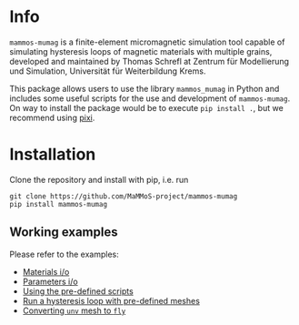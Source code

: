 # Info
`mammos-mumag` is a finite-element micromagnetic simulation tool capable of simulating hysteresis loops of magnetic materials with multiple grains, developed and maintained by Thomas Schrefl at Zentrum für Modellierung und Simulation, Universität für Weiterbildung Krems.

This package allows users to use the library `mammos_mumag` in Python and includes some useful scripts for the use and development of `mammos-mumag`. On way to install the package would be to execute `pip install .`, but we recommend using [pixi](https://prefix.dev).


# Installation

Clone the repository and install with pip, i.e. run
```console
git clone https://github.com/MaMMoS-project/mammos-mumag
pip install mammos-mumag
```

<!-- # Installation with conda-pip (discouraged)
The package `esys-escript` must be installed from `conda-forge` (see [here](https://github.com/LutzGross/esys-escript.github.io/)) with
```console
 conda install esys-escript -c conda-forge
 ```

`cuda` must be installed from the `nvidia` channeel with
```console
conda install cuda -c nvidia
```

Then, in the same environment where the two previous packages have been installed, we can install `mammos_mumag` with pip by running
```console
pip install .
```

> To install optional dependencies, run e.g. `pip install .[test]` or `pip install .'[test]'` (for example on zsh).


# Installation & usage with Pixi (recommended)
Run `pixi shell` in any subdirectory to activate a container where this package is installed.
This package comes with several pixi tasks (in alphabetical order):
- `clean`
- `docs`
- `docs-clean`
- `format`
- `lint`
- `pre-commit`
- `test`

To run a task, execute `pixi run <task_name>` or `pixi r <task_name>`.


## Style tasks
These tasks (`clean`, `format`, and `lint`) use [Ruff](https://docs.astral.sh/ruff/) to lint and format the code with the rules specified in [`pyproject.toml`](pyproject.toml)


## Test tasks
The task (`test`) executes tests found in the [`test`](test/) directory.


## Docs tasks
The tasks (`docs`, `docs-clean`) manage the documentation. In particular, `docs` builds the html docs, while `docs-clean` cleans the current build.


## Pre-commit task
The task to execute pre-commit can be run by the user to check that committed changes adhere to the formatting and linting rules.
If the pre-commit hook is installed, the command `pre-commit` is also executed automatically every time `git commit` is called, but one needs to activate the right environment first.
This is done with
```console
pixi shell -e pre-commit
```

> *pre-commit* has to be installed after the first activation of the environment. To do this, run
> ```console
> pixi run pre-commit install
> ``` -->


## Working examples
Please refer to the examples:
- [Materials i/o](docs/source/notebooks/materials_io.ipynb)
- [Parameters i/o](docs/source/notebooks/parameters_io.ipynb)
- [Using the pre-defined scripts](docs/source/notebooks/scripts.ipynb)
- [Run a hysteresis loop with pre-defined meshes](docs/source/notebooks/hysteresis_loop.ipynb)
- [Converting `unv` mesh to `fly`](docs/source/notebooks/unvtofly.ipynb)
